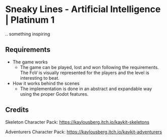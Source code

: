 # Sneaky Lines - Artificial Intelligence | Platinum 1

.. something inspiring

## Requirements

- The game works
  - The game can be played, lost and won following the requirements. The FoV is visually represented for the players and the level is interesting to beat.
- How it works behind the scenes
  - The implementation is done in an abstract and expandable way using the proper Godot features.

## Credits

Skeleton Character Pack: https://kaylousberg.itch.io/kaykit-skeletons

Adventurers Character Pack: https://kaylousberg.itch.io/kaykit-adventurers
